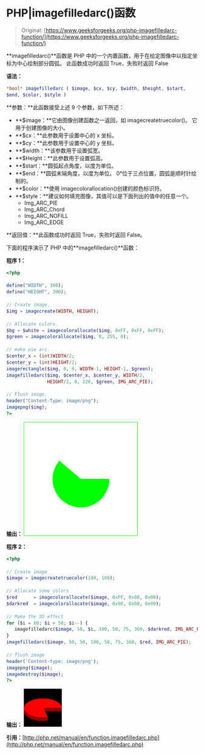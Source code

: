 # PHP|imagefilledarc()函数

> Original: [https://www.geeksforgeeks.org/php-imagefilledarc-function/](https://www.geeksforgeeks.org/php-imagefilledarc-function/)

**imagefilledarc()**函数是 PHP 中的一个内置函数，用于在给定图像中以指定坐标为中心绘制部分圆弧。 此函数成功时返回 True，失败时返回 False

**语法：**

```php
*bool* imagefilledarc ( $image, $cx, $cy, $width, $height, $start, 
$end, $color, $style )
```

**参数：**此函数接受上述 9 个参数，如下所述：

*   **$image：**它由图像创建函数之一返回，如 imagecreatetruecolor()。 它用于创建图像的大小。
*   **$cx：**此参数用于设置中心的 x 坐标。
*   **$cy：**此参数用于设置中心的 y 坐标。
*   **$width：**该参数用于设置弧宽。
*   **$Height：**此参数用于设置弧高。
*   **$start：**圆弧起点角度，以度为单位。
*   **$end：**圆弧末端角度，以度为单位。 0°位于三点位置，圆弧是顺时针绘制的。
*   **$color：**使用 imagecolorallocation()创建的颜色标识符。
*   **$style：**建议如何填充图像，其值可以是下面列出的值中的任意一个。
    *   Img_ARC_PIE
    *   Img_ARC_Chord
    *   Img_ARC_NOFILL
    *   Img_ARC_EDGE

**返回值：**此函数成功时返回 True，失败时返回 False。

下面的程序演示了 PHP 中的**imagefilledarc()**函数：

**程序 1：**

```php
<?php

define("WIDTH", 300);
define("HEIGHT", 300);

// Create image.
$img = imagecreate(WIDTH, HEIGHT);

// Allocate colors.
$bg = $white = imagecolorallocate($img, 0xFF, 0xFF, 0xFF);
$green = imagecolorallocate($img, 0, 255, 0);

// make pie arc.
$center_x = (int)WIDTH/2;
$center_y = (int)HEIGHT/2;
imagerectangle($img, 0, 0, WIDTH-1, HEIGHT-1, $green);
imagefilledarc($img, $center_x, $center_y, WIDTH/2,
               HEIGHT/2, 0, 220, $green, IMG_ARC_PIE);

// Flush image.
header("Content-Type: image/png");
imagepng($img);
?>
```

**输出：**
![](img/674bba873989df6df488516ed3caac6a.png)

**程序 2：**

```php
<?php

// Create image
$image = imagecreatetruecolor(100, 100);

// Allocate some colors
$red      = imagecolorallocate($image, 0xFF, 0x00, 0x00);
$darkred  = imagecolorallocate($image, 0x90, 0x00, 0x00);

// Make the 3D effect
for ($i = 60; $i > 50; $i--) {
   imagefilledarc($image, 50, $i, 100, 50, 75, 360, $darkred, IMG_ARC_PIE);
}
imagefilledarc($image, 50, 50, 100, 50, 75, 360, $red, IMG_ARC_PIE);

// flush image
header('Content-type: image/png');
imagepng($image);
imagedestroy($image);
?>
```

**输出：**
![](img/509225ace9937672a214f95b41bfd76f.png)

**引用：**[http://php.net/manual/en/function.imagefilledarc.php](http://php.net/manual/en/function.imagefilledarc.php)